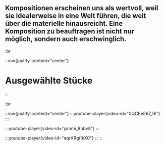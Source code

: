 ## Kompositionen erscheinen uns als wertvoll, weil sie idealerweise in eine Welt führen, die weit über die materielle hinausreicht. Eine Komposition zu beauftragen ist nicht nur möglich, sondern auch erschwinglich.

:br

::row{justify-content="center"}
# Ausgewählte Stücke
::

:br

::row{justify-content="center"}
  :::youtube-player{video-id="0QCEeE97_RI"}
  :::

  :::youtube-player{video-id="jxmmi_8hbv8"}
  :::

  :::youtube-player{video-id="eqrKRgfIkX0"}
  :::
::
